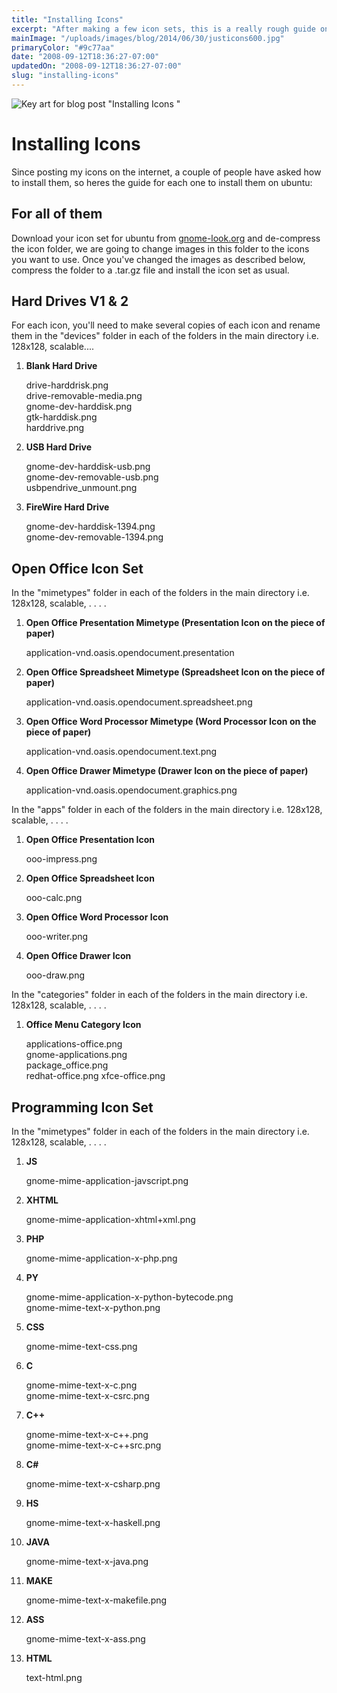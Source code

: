 ```yaml
---
title: "Installing Icons"
excerpt: "After making a few icon sets, this is a really rough guide on how to install them into existing icon packs for Ubuntu."
mainImage: "/uploads/images/blog/2014/06/30/justicons600.jpg"
primaryColor: "#9c77aa"
date: "2008-09-12T18:36:27-07:00"
updatedOn: "2008-09-12T18:36:27-07:00"
slug: "installing-icons"
---
```

![Key art for blog post "Installing Icons "](/uploads/images/blog/2014/06/30/justicons600.jpg)

# Installing Icons

Since posting my icons on the internet, a couple of people have asked how to install them, so heres the guide for each one to install them on ubuntu:

## For all of them

Download your icon set for ubuntu from [gnome-look.org](http://www.gnome-look.org/) and de-compress the icon folder, we are going to change images in this folder to the icons you want to use. Once you've changed the images as described below, compress the folder to a .tar.gz file and install the icon set as usual.

## Hard Drives V1 & 2

For each icon, you'll need to make several copies of each icon and rename them in the "devices" folder in each of the folders in the main directory i.e. 128x128, scalable....

  1.  **Blank Hard Drive**

      drive-harddrisk.png<br />
      drive-removable-media.png<br />
      gnome-dev-harddisk.png<br />
      gtk-harddisk.png<br />
      harddrive.png

  2.  **USB Hard Drive**

      gnome-dev-harddisk-usb.png<br />
      gnome-dev-removable-usb.png<br />
      usbpendrive_unmount.png<br />

  3.  **FireWire Hard Drive**

      gnome-dev-harddisk-1394.png<br />
      gnome-dev-removable-1394.png

## Open Office Icon Set

In the "mimetypes" folder in each of the folders in the main directory i.e. 128x128, scalable, . . . .

  1.  **Open Office Presentation Mimetype (Presentation Icon on the piece of paper)**

      application-vnd.oasis.opendocument.presentation

  2.  **Open Office Spreadsheet Mimetype (Spreadsheet Icon on the piece of paper)**

      application-vnd.oasis.opendocument.spreadsheet.png

  3.  **Open Office Word Processor Mimetype (Word Processor Icon on the piece of paper)**

      application-vnd.oasis.opendocument.text.png

  4.  **Open Office Drawer Mimetype (Drawer Icon on the piece of paper)**

      application-vnd.oasis.opendocument.graphics.png

In the "apps" folder in each of the folders in the main directory i.e. 128x128, scalable, . . . .

  1.  **Open Office Presentation Icon**

      ooo-impress.png

  2.  **Open Office Spreadsheet Icon**

      ooo-calc.png

  3.  **Open Office Word Processor Icon**

      ooo-writer.png

  4.  **Open Office Drawer Icon**

      ooo-draw.png

In the "categories" folder in each of the folders in the main directory i.e. 128x128, scalable, . . . .

  1.  **Office Menu Category Icon**

      applications-office.png<br />
      gnome-applications.png<br />
      package_office.png<br />
      redhat-office.png xfce-office.png

## Programming Icon Set

In the "mimetypes" folder in each of the folders in the main directory i.e. 128x128, scalable, . . . .

  1.  **JS**

      gnome-mime-application-javscript.png

  2.  **XHTML**

      gnome-mime-application-xhtml+xml.png

  3.  **PHP**

      gnome-mime-application-x-php.png

  4.  **PY**

      gnome-mime-application-x-python-bytecode.png<br />
      gnome-mime-text-x-python.png

  5.  **CSS**

      gnome-mime-text-css.png

  6.  **C**

      gnome-mime-text-x-c.png<br />
      gnome-mime-text-x-csrc.png

  7.  **C++**

      gnome-mime-text-x-c++.png<br />
      gnome-mime-text-x-c++src.png

  8.  **C#**

      gnome-mime-text-x-csharp.png

  9.  **HS**

      gnome-mime-text-x-haskell.png

  10. **JAVA**

      gnome-mime-text-x-java.png

  11. **MAKE**

      gnome-mime-text-x-makefile.png

  12. **ASS**

      gnome-mime-text-x-ass.png

  13. **HTML**

      text-html.png

